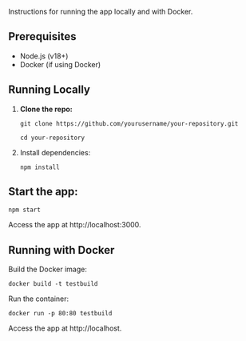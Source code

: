 Instructions for running the app locally and with Docker.

## Prerequisites

- Node.js (v18+)
- Docker (if using Docker)

## Running Locally

1. **Clone the repo:**

   `git clone https://github.com/yourusername/your-repository.git`

   `cd your-repository`

2. Install dependencies:

   `npm install`

## Start the app:
`npm start`

Access the app at http://localhost:3000.

## Running with Docker
Build the Docker image:

`docker build -t testbuild `

Run the container:

`docker run -p 80:80 testbuild`

Access the app at http://localhost.
